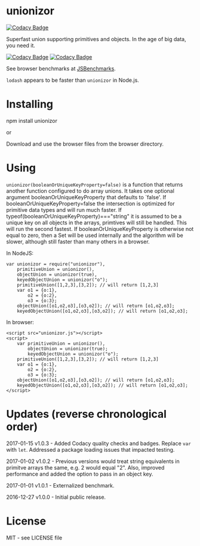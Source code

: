 # unionizor

[![Codacy Badge](https://api.codacy.com/project/badge/Grade/3ed16b53c5014f9d9cbf4bf3ceab432c)](https://www.codacy.com/app/syblackwell/unionizor?utm_source=github.com&utm_medium=referral&utm_content=anywhichway/unionizor&utm_campaign=badger)

Superfast union supporting primitives and objects. In the age of big data, you need it.

[![Codacy Badge](https://api.codacy.com/project/badge/Grade/3ed16b53c5014f9d9cbf4bf3ceab432c)](https://www.codacy.com/app/syblackwell/unionizor?utm_source=github.com&amp;utm_medium=referral&amp;utm_content=anywhichway/unionizor&amp;utm_campaign=Badge_Grade)
[![Codacy Badge](https://api.codacy.com/project/badge/Coverage/3ed16b53c5014f9d9cbf4bf3ceab432c)](https://www.codacy.com/app/syblackwell/unionizor?utm_source=github.com&utm_medium=referral&utm_content=anywhichway/unionizor&utm_campaign=Badge_Coverage)

See browser benchmarks at [JSBenchmarks](http://www.jsbenchmarks.com/index.html?anywhichway/union/master/benchmark.js).

`lodash` appears to be faster than `unionizor` in Node.js.

# Installing

npm install unionizor

or

Download and use the browser files from the browser directory.

# Using

`unionizor(booleanOrUniqueKeyProperty=false)` is a function that returns another function configured to do array unions. It takes one optional argument booleanOrUniqueKeyProperty that defaults to `false'. If booleanOrUniqueKeyProperty=false the intersection is optimized for primitive data types and will run much faster. If typeof(booleanOrUniqueKeyProperty)==="string" it is assumed to be a unique key on all objects in the arrays, primtives will still be handled. This will run the second fastest. If booleanOrUniqueKeyProperty is otherwise not equal to zero, then a Set will be used internally and the algorithm will be slower, although still faster than many others in a browser. 


In NodeJS:

```
var unionizor = require("unionizor"),
	primitiveUnion = unionizor(),
	objectUnion = unionizor(true),
	keyedObjectUnion = unionizor("o");
	primitiveUnion([1,2,3],[3,2]); // will return [1,2,3]
	var o1 = {o:1},
		o2 = {o:2},
		o3 = {o:3};
	objectUnion([o1,o2,o3],[o3,o2]); // will return [o1,o2,o3];
	keyedObjectUnion([o1,o2,o3],[o3,o2]); // will return [o1,o2,o3];
```

In browser:

```
<script src="unionizor.js"></script>
<script>
	var primitiveUnion = unionizor(),
		objectUnion = unionizor(true);
		keyedObjectUnion = unionizor("o");
	primitiveUnion([1,2,3],[3,2]); // will return [1,2,3]
	var o1 = {o:1},
		o2 = {o:2},
		o3 = {o:3};
	objectUnion([o1,o2,o3],[o3,o2]); // will return [o1,o2,o3];
	keyedObjectUnion([o1,o2,o3],[o3,o2]); // will return [o1,o2,o3];
</script>
```

# Updates (reverse chronological order)

2017-01-15 v1.0.3 - Added Codacy quality checks and badges. Replace `var` with `let`. Addressed a package loading issues that impacted testing.

2017-01-02 v1.0.2 - Previous versions would treat string equivalents in primitve arrays the same, e.g. 2 would equal "2". Also,
improved performance and added the option to pass in an object key.

2017-01-01 v1.0.1 - Externalized benchmark.

2016-12-27 v1.0.0 - Initial public release.

# License

MIT - see LICENSE file
